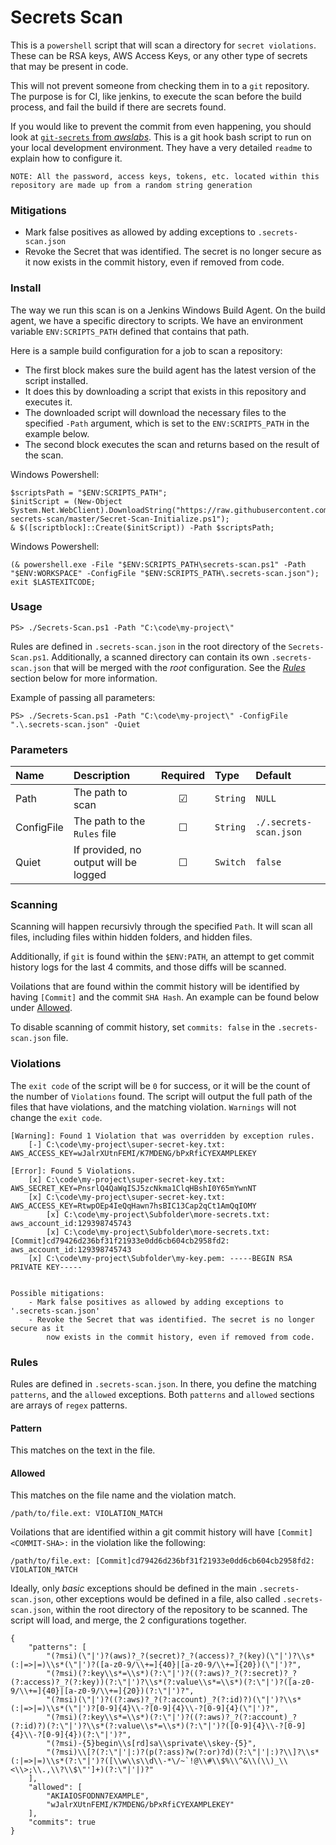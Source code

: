 # Secrets Scan

This is a `powershell` script that will scan a directory for `secret violations`. These can be RSA keys, AWS Access Keys, or any other type of secrets that may be present in code.

This will not prevent someone from checking them in to a `git` repository. The purpose is for CI, like jenkins, to execute the scan before the build process, and fail the build if there are secrets found.

If you would like to prevent the commit from even happening, you should look at [`git-secrets` from _awslabs_](https://github.com/awslabs/git-secrets). This is a git hook bash script to run on your local development environment. They have a very detailed `readme` to explain how to configure it.

```NOTE: All the password, access keys, tokens, etc. located within this repository are made up from a random string generation```



### Mitigations

- Mark false positives as allowed by adding exceptions to `.secrets-scan.json`
- Revoke the Secret that was identified. The secret is no longer secure as it now exists in the commit history, even if removed from code.

### Install

The way we run this scan is on a Jenkins Windows Build Agent. On the build agent, we
have a specific directory to scripts. We have an environment variable `ENV:SCRIPTS_PATH`
defined that contains that path.

Here is a sample build configuration for a job to scan a repository:

- The first block makes sure the build agent has the latest version of the script installed.
 - It does this by downloading a script that exists in this repository and executes it.
 - The downloaded script will download the necessary files to the specified `-Path` argument, which is set to the `ENV:SCRIPTS_PATH` in the example below.
- The second block executes the scan and returns based on the result of the scan.

Windows Powershell:
```
$scriptsPath = "$ENV:SCRIPTS_PATH";
$initScript = (New-Object System.Net.WebClient).DownloadString("https://raw.githubusercontent.com/SavoLabs/posh-secrets-scan/master/Secret-Scan-Initialize.ps1");
& $([scriptblock]::Create($initScript)) -Path $scriptsPath;
```
Windows Powershell:
```
(& powershell.exe -File "$ENV:SCRIPTS_PATH\secrets-scan.ps1" -Path "$ENV:WORKSPACE" -ConfigFile "$ENV:SCRIPTS_PATH\.secrets-scan.json");
exit $LASTEXITCODE;
```


### Usage

`PS> ./Secrets-Scan.ps1 -Path "C:\code\my-project\"`

Rules are defined in `.secrets-scan.json` in the root directory of the `Secrets-Scan.ps1`. Additionally, a scanned directory can contain its own `.secrets-scan.json` that will be merged with the _root_ configuration. See the [_Rules_](#rules) section below for more information.

Example of passing all parameters:

`PS> ./Secrets-Scan.ps1 -Path "C:\code\my-project\" -ConfigFile ".\.secrets-scan.json" -Quiet`

### Parameters

| Name | Description | Required | Type | Default |
| :--- | :--- | :---: | :--- | :--- |
| Path | The path to scan | ☑ | `String` | `NULL` |
| ConfigFile | The path to the `Rules` file | ☐ | `String` | `./.secrets-scan.json` |
| Quiet | If provided, no output will be logged | ☐ | `Switch` | `false` |

### Scanning

Scanning will happen recursivly through the specified `Path`. It will scan all files, including
files within hidden folders, and hidden files.

Additionally, if `git` is found within the `$ENV:PATH`, an attempt to get commit history logs for
the last 4 commits, and those diffs will be scanned.

Voilations that are found within the commit history will be identified by having `[Commit]` and
the commit `SHA Hash`. An example can be found below under [Allowed](#allowed).

To disable scanning of commit history, set `commits: false` in the `.secrets-scan.json` file.

### Violations

The `exit code` of the script will be `0` for success, or it will be the count of the number of `Violations` found. The script will output the full path of the files that have violations, and the matching violation. `Warnings` will not change the `exit code`.

```
[Warning]: Found 1 Violation that was overridden by exception rules.
    [-] C:\code\my-project\super-secret-key.txt: AWS_ACCESS_KEY=wJalrXUtnFEMI/K7MDENG/bPxRfiCYEXAMPLEKEY

[Error]: Found 5 Violations.
    [x] C:\code\my-project\super-secret-key.txt: AWS_SECRET_KEY=PnsrlQ4QaWqISJ5zcNkma1ClqHBshI0Y65mYwnNT
    [x] C:\code\my-project\super-secret-key.txt: AWS_ACCESS_KEY=RtwpOEp4IeQqHawn7hsBIC13Cap2qCt1AmQqIOMY
		[x] C:\code\my-project\Subfolder\more-secrets.txt: aws_account_id:129398745743
		[x] C:\code\my-project\Subfolder\more-secrets.txt: [Commit]cd79426d236bf31f21933e0dd6cb604cb2958fd2: aws_account_id:129398745743
    [x] C:\code\my-project\Subfolder\my-key.pem: -----BEGIN RSA PRIVATE KEY-----


Possible mitigations:
    - Mark false positives as allowed by adding exceptions to '.secrets-scan.json'
    - Revoke the Secret that was identified. The secret is no longer secure as it
        now exists in the commit history, even if removed from code.
```

### Rules

Rules are defined in `.secrets-scan.json`. In there, you define the matching `patterns`, and the `allowed` exceptions. Both `patterns` and `allowed` sections are arrays of `regex` patterns.

#### Pattern

This matches on the text in the file.

#### Allowed

This matches on the file name and the violation match.

`/path/to/file.ext: VIOLATION_MATCH`

Voilations that are identified within a git commit history will have `[Commit]<COMMIT-SHA>:` in the violation like the following:

`/path/to/file.ext: [Commit]cd79426d236bf31f21933e0dd6cb604cb2958fd2: VIOLATION_MATCH`

Ideally, only _basic_ exceptions should be defined in the main `.secrets-scan.json`, other exceptions would be defined in a file, also called `.secrets-scan.json`, within the root directory of the repository to be scanned. The script will load, and merge, the 2 configurations together.

```
{
	"patterns": [
		"(?msi)(\"|')?(aws)?_?(secret)?_?(access)?_?(key)(\"|')?\\s*(:|=>|=)\\s*(\"|')?([a-z0-9/\\+=]{40}|[a-z0-9/\\+=]{20})(\"|')?",
		"(?msi)(?:key\\s*=\\s*)(?:\"|')?((?:aws)?_?(?:secret)?_?(?:access)?_?(?:key))(?:\"|')?\\s*(?:value\\s*=\\s*)(?:\"|')?([a-z0-9/\\+=]{40}|[a-z0-9/\\+=]{20})(?:\"|')?",
		"(?msi)(\"|')?((?:aws)?_?(?:account)_?(?:id)?)(\"|')?\\s*(:|=>|=)\\s*(\"|')?[0-9]{4}\\-?[0-9]{4}\\-?[0-9]{4}(\"|')?",
		"(?msi)(?:key\\s*=\\s*)(?:\"|')?((?:aws)?_?(?:account)_?(?:id)?)(?:\"|')?\\s*(?:value\\s*=\\s*)(?:\"|')?([0-9]{4}\\-?[0-9]{4}\\-?[0-9]{4})(?:\"|')?",
		"(?msi)-{5}begin\\s[rd]sa\\sprivate\\skey-{5}",
		"(?msi)\\[?(?:\"|'|:)?(p(?:ass)?w(?:or)?d)(?:\"|'|:)?\\]?\\s*(:|=>|=)\\s*(?:\"|')?([\\w\\s\\d\\-*\/~`!@\\#\\$%\\^&\\(\\)_\\<\\>;\\.,\\?\\$\"']+)(?:\"|'|)?"
	],
	"allowed": [
		"AKIAIOSFODNN7EXAMPLE",
		"wJalrXUtnFEMI/K7MDENG/bPxRfiCYEXAMPLEKEY"
	],
	"commits": true
}
```
